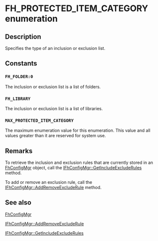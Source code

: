 # FH_PROTECTED_ITEM_CATEGORY enumeration

## Description

Specifies the type of an inclusion or exclusion list.

## Constants

### `FH_FOLDER:0`

The inclusion or exclusion list is a list of folders.

### `FH_LIBRARY`

The inclusion or exclusion list is a list of libraries.

### `MAX_PROTECTED_ITEM_CATEGORY`

The maximum enumeration value for this enumeration. This value and all values greater than it are reserved for system use.

## Remarks

To retrieve the inclusion and exclusion rules that are currently stored in an [FhConfigMgr](https://learn.microsoft.com/windows/desktop/DevNotes/fhconfigmgr) object, call the [IFhConfigMgr::GetIncludeExcludeRules](https://learn.microsoft.com/windows/desktop/api/fhcfg/nf-fhcfg-ifhconfigmgr-getincludeexcluderules) method.

To add or remove an exclusion rule, call the [IFhConfigMgr::AddRemoveExcludeRule](https://learn.microsoft.com/windows/desktop/api/fhcfg/nf-fhcfg-ifhconfigmgr-addremoveexcluderule) method.

## See also

[FhConfigMgr](https://learn.microsoft.com/windows/desktop/DevNotes/fhconfigmgr)

[IFhConfigMgr::AddRemoveExcludeRule](https://learn.microsoft.com/windows/desktop/api/fhcfg/nf-fhcfg-ifhconfigmgr-addremoveexcluderule)

[IFhConfigMgr::GetIncludeExcludeRules](https://learn.microsoft.com/windows/desktop/api/fhcfg/nf-fhcfg-ifhconfigmgr-getincludeexcluderules)